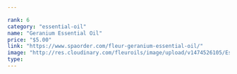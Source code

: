 ```yaml
---

rank: 6 
category: "essential-oil"
name: "Geranium Essential Oil"
price: "$5.00"
link: "https://www.spaorder.com/fleur-geranium-essential-oil/"
image: "http://res.cloudinary.com/fleuroils/image/upload/v1474526105/Essential%20Oil/geranium.jpg"
type: 
---
```

